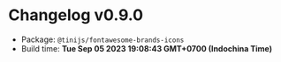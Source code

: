 # Changelog v0.9.0

- Package: `@tinijs/fontawesome-brands-icons`
- Build time: **Tue Sep 05 2023 19:08:43 GMT+0700 (Indochina Time)**

